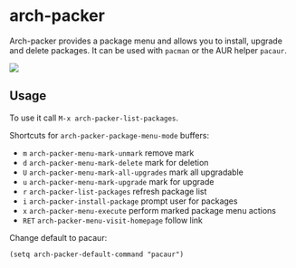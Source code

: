arch-packer
============

Arch-packer provides a package menu and allows you to install, upgrade and delete packages. It can be 
used with `pacman` or the AUR helper `pacaur`.

![](https://raw.githubusercontent.com/brotzeitmacher/arch-packer.el/master/arch-packer.png)

## Usage

To use it call `M-x arch-packer-list-packages`.

Shortcuts for `arch-packer-package-menu-mode` buffers:

 * `m`     `arch-packer-menu-mark-unmark` remove mark
 * `d`     `arch-packer-menu-mark-delete` mark for deletion
 * `U`     `arch-packer-menu-mark-all-upgrades` mark all upgradable
 * `u`     `arch-packer-menu-mark-upgrade` mark for upgrade
 * `r`     `arch-packer-list-packages` refresh package list
 * `i`     `arch-packer-install-package` prompt user for packages
 * `x`     `arch-packer-menu-execute` perform marked package menu actions
 * `RET`   `arch-packer-menu-visit-homepage` follow link

Change default to pacaur:

`(setq arch-packer-default-command "pacaur")`
